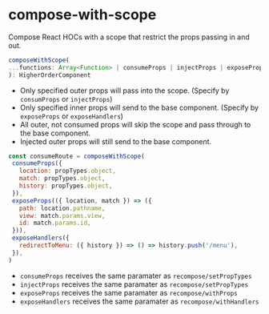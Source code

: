 # compose-with-scope
Compose React HOCs with a scope that restrict the props passing in and out.

```js
composeWithScope(
...functions: Array<Function> | consumeProps | injectProps | exposeProps | exposeHandlers
): HigherOrderComponent
```

- Only specified outer props will pass into the scope.
  (Specify by `consumProps` or `injectProps`)
- Only specified inner props will send to the base component.
  (Specify by `exposeProps` or `exposeHandlers`)
- All outer, not consumed props will skip the scope and pass through to the base component.
- Injected outer props will still send to the base component.

```js
const consumeRoute = composeWithScope(
 consumeProps({
   location: propTypes.object,
   match: propTypes.object,
   history: propTypes.object,
 }),
 exposeProps(({ location, match }) => ({
   path: location.pathname,
   view: match.params.view,
   id: match.params.id,
 })),
 exposeHandlers({
   redirectToMenu: ({ history }) => () => history.push('/menu'),
 }),
)
```

- `consumeProps` receives the same paramater as `recompose/setPropTypes`
- `injectProps` receives the same paramater as `recompose/setPropTypes`
- `exposeProps` receives the same paramater as `recompose/withProps`
- `exposeHandlers` receives the same paramater as `recompose/withHandlers`

